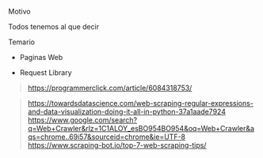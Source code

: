 Motivo

Todos tenemos al que decir

Temario
- Paginas Web

- Request Library

> https://programmerclick.com/article/6084318753/

> https://towardsdatascience.com/web-scraping-regular-expressions-and-data-visualization-doing-it-all-in-python-37a1aade7924
> https://www.google.com/search?q=Web+Crawler&rlz=1C1ALOY_esBO954BO954&oq=Web+Crawler&aqs=chrome..69i57&sourceid=chrome&ie=UTF-8
>https://www.scraping-bot.io/top-7-web-scraping-tips/